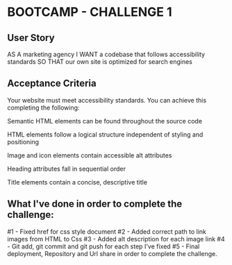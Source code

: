 # BOOTCAMP - CHALLENGE 1
## User Story
AS A marketing agency
I WANT a codebase that follows accessibility standards
SO THAT our own site is optimized for search engines

## Acceptance Criteria
Your website must meet accessibility standards. You can achieve this completing the following:

Semantic HTML elements can be found throughout the source code

HTML elements follow a logical structure independent of styling and positioning

Image and icon elements contain accessible alt attributes

Heading attributes fall in sequential order

Title elements contain a concise, descriptive title

## What I've done in order to complete the challenge:

#1 - Fixed href for css style document
#2 - Added correct path to link images from HTML to Css
#3 - Added alt description for each image link
#4 - Git add, git commit and git push for each step I've fixed
#5 - Final deployment, Repository and Url share in order to complete the challenge.
